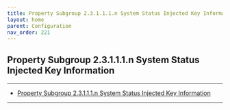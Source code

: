 ```yaml
---
title: Property Subgroup 2.3.1.1.1.n System Status Injected Key Information
layout: home
parent: Configuration
nav_order: 221
---
```


## Property Subgroup 2.3.1.1.1.n System Status Injected Key Information

---

- [Property Subgroup 2.3.1.1.1.n System Status Injected Key Information](#property-subgroup-23111n-system-status-injected-key-information)

---


##